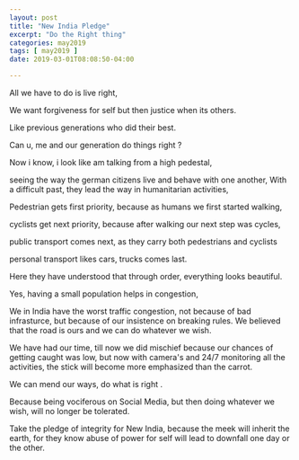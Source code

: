 ```yaml
---
layout: post
title: "New India Pledge"
excerpt: "Do the Right thing"
categories: may2019
tags: [ may2019 ]
date: 2019-03-01T08:08:50-04:00

---
```



All we have to do is live right,

We want forgiveness for self but then justice when its others.

Like previous generations who did their best.

Can u, me and our generation do things right ?


Now i know, i look like am talking from a high pedestal,

seeing the way the german citizens live and behave with one another, With a difficult past, they lead the way in humanitarian activities,  

Pedestrian gets first priority, because as humans we first started walking,

cyclists get next priority, because after walking our next step was cycles,

public transport comes next, as they carry both pedestrians and cyclists

personal transport likes cars, trucks comes last.

Here they have understood that through order, everything looks beautiful.

Yes, having a small population helps in congestion,

We in India have the worst traffic congestion, not because of bad infrasturce, but because of our insistence on breaking rules. We believed that the road is ours and we can do whatever we wish.

We have had our time, till now we did mischief because our chances of getting caught was low, but now with camera's and 24/7 monitoring all the activities, the stick will become more emphasized than the carrot.

We can mend our ways, do what is right .

Because being vociferous on Social Media, but then doing whatever we wish, will no longer be tolerated.

Take the pledge of integrity for New India,
 because the meek will inherit the earth, for they know abuse of power for self will lead to downfall one day or the other.
